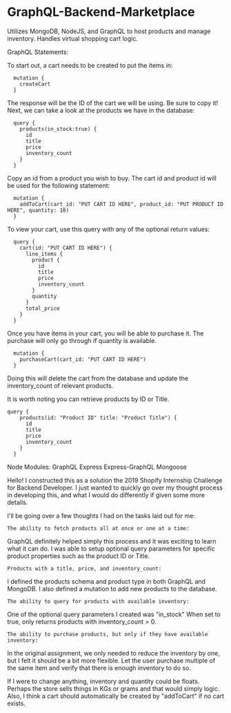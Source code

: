 # GraphQL-Backend-Marketplace
Utilizes MongoDB, NodeJS, and GraphQL to host products and manage inventory. Handles virtual shopping cart logic.

GraphQL Statements:

To start out, a cart needs to be created to put the items in:
```
  mutation {
    createCart
  }
```
The response will be the ID of the cart we will be using. Be sure to copy it! Next, we can take a look at the products we have in the database:
```
  query {
    products(in_stock:true) {
      id
      title
      price
      inventory_count
    }
  }
```
  
Copy an id from a product you wish to buy. The cart id and product id will be used for the following statement:
```
  mutation {
    addToCart(cart_id: "PUT CART ID HERE", product_id: "PUT PRODUCT ID HERE", quantity: 10)
  }
```  
To view your cart, use this query with any of the optional return values:
```
  query {
    cart(id: "PUT CART ID HERE") {
      line_items {
        product {
          id
          title
          price
          inventory_count
        }
        quantity
      }
      total_price
    }
  }
```  
Once you have items in your cart, you will be able to purchase it. The purchase will only go through if quantity is available.
```
  mutation {
    purchaseCart(cart_id: "PUT CART ID HERE")
  }
```  
Doing this will delete the cart from the database and update the inventory_count of relevant products.
  
It is worth noting you can retrieve products by ID or Title.  
```
query {
    products(id: "Product ID" title: "Product Title") {
      id
      title
      price
      inventory_count
    }
  }
```  

Node Modules:
  GraphQL
  Express
  Express-GraphQL
  Mongoose










 
Hello! I constructed this as a solution the 2019 Shopify Internship Challenge for Backend Developer. I just wanted to quickly go over my thought process in developing this, and what I would do differently if given some more details.

I'll be going over a few thoughts I had on the tasks laid out for me:

  `The ability to fetch products all at once or one at a time:`
    
GraphQL definitely helped simply this process and it was exciting to learn what it can do. I was able to setup optional query parameters for specific product properties such as the product ID or Title.
    
  `Products with a title, price, and inventory_count:`
  
I defined the products schema and product type in both GraphQL and MongoDB. I also defined a mutation to add new products to the database.
   
  `The ability to query for products with available inventory:`
  
One of the optional query parameters I created was "in_stock" When set to true, only returns products with inventory_count > 0.
  
  `The ability to purchase products, but only if they have available inventory:`
  
In the original assignment, we only needed to reduce the inventory by one, but I felt it should be a bit more flexible. Let the user purchase multiple of the same item and verify that there is enough inventory to do so.
  
  
If I were to change anything, inventory and quantity could be floats. Perhaps the store sells things in KGs or grams and that would simply logic. Also, I think a cart should automatically be created by "addToCart" if no cart exists.
    
  
    
  
